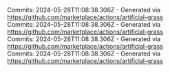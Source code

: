Commits: 2024-05-28T11:08:38.306Z - Generated via https://github.com/marketplace/actions/artificial-grass
<br>
Commits: 2024-05-28T11:08:38.306Z - Generated via https://github.com/marketplace/actions/artificial-grass
<br>
Commits: 2024-05-28T11:08:38.306Z - Generated via https://github.com/marketplace/actions/artificial-grass
<br>
Commits: 2024-05-28T11:08:38.306Z - Generated via https://github.com/marketplace/actions/artificial-grass
<br>
